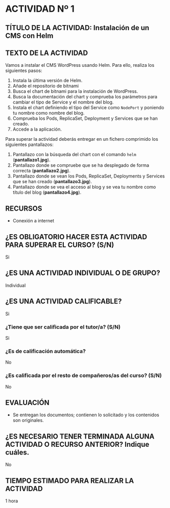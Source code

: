 # ACTIVIDAD Nº 1

## TÍTULO DE LA ACTIVIDAD:  Instalación de un CMS con Helm

## TEXTO DE LA ACTIVIDAD

Vamos a instalar el CMS WordPress usando Helm. Para ello, realiza los siguientes pasos:

1. Instala la última versión de Helm.
2. Añade el repositorio de bitnami
3. Busca el chart de bitnami para la instalación de WordPress. 
4. Busca la documentación del chart y comprueba los parámetros para cambiar el tipo de Service y el nombre del blog.
5. Instala el chart definiendo el tipo del Service como `NodePort` y poniendo tu nombre como nombre del blog.
6. Comprueba los Pods, ReplicaSet, Deployment y Services que se han creado.
7. Accede a la aplicación.

Para superar la actividad deberás entregar en un fichero comprimido los siguientes pantallazos:

1. Pantallazo con la búsqueda del chart con el comando `helm` (**pantallazo1.jpg**).
2. Pantallazo donde se compruebe que se ha desplegado de forma correcta (**pantallazo2.jpg**).
3. Pantallazo donde se vean los Pods, ReplicaSet, Deployments y Services que se han creado (**pantallazo3.jpg**).
4. Pantallazo donde se vea el acceso al blog y se vea tu nombre como título del blog (**pantallazo4.jpg**).


## RECURSOS

* Conexión a internet

## ¿ES OBLIGATORIO HACER ESTA ACTIVIDAD PARA SUPERAR EL CURSO? (S/N)

Si

## ¿ES UNA ACTIVIDAD INDIVIDUAL O DE GRUPO?

Individual

## ¿ES UNA ACTIVIDAD CALIFICABLE?

Si

### ¿Tiene que ser calificada por el tutor/a? (S/N) 

Si

### ¿Es de calificación automática?

No

### ¿Es calificada por el resto de compañeros/as del curso? (S/N)

No

## EVALUACIÓN

* Se entregan los documentos; contienen lo solicitado y los contenidos son originales.

## ¿ES NECESARIO TENER TERMINADA ALGUNA ACTIVIDAD O RECURSO ANTERIOR? Indique cuáles.

No

## TIEMPO ESTIMADO PARA REALIZAR LA ACTIVIDAD

1 hora

